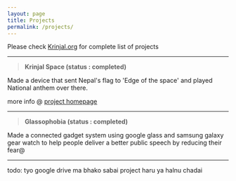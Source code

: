 ```yaml
---
layout: page
title: Projects
permalink: /projects/
---
```


Please check [Krinjal.org](https://krinjal.org) for complete list of projects

---

> **Krinjal Space (status : completed)**

Made a device that sent Nepal's flag to 'Edge of the space' and played National anthem over there.

more info @ [project homepage]({{site.data.pages.projects.krinjal-space.url}})

---

> **Glassophobia (status : completed)**

Made a connected gadget system using google glass and samsung galaxy gear watch to help people deliver a better public speech by reducing their fear@

---

todo: tyo google drive ma bhako sabai project haru ya halnu chadai
